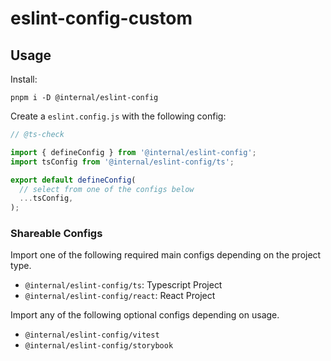 # eslint-config-custom

## Usage

Install:

```
pnpm i -D @internal/eslint-config
```

Create a `eslint.config.js` with the following config:

```javascript
// @ts-check

import { defineConfig } from '@internal/eslint-config';
import tsConfig from '@internal/eslint-config/ts';

export default defineConfig(
  // select from one of the configs below
  ...tsConfig,
);
```

### Shareable Configs

Import one of the following required main configs depending on the project type.

- `@internal/eslint-config/ts`: Typescript Project
- `@internal/eslint-config/react`: React Project

Import any of the following optional configs depending on usage.

- `@internal/eslint-config/vitest`
- `@internal/eslint-config/storybook`
